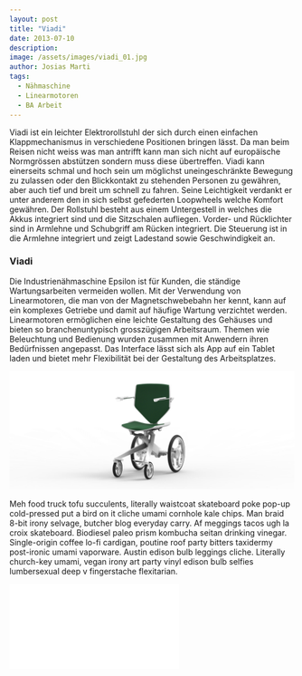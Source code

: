 ```yaml
---
layout: post
title: "Viadi"
date: 2013-07-10
description: 
image: /assets/images/viadi_01.jpg
author: Josias Marti
tags: 
  - Nähmaschine
  - Linearmotoren
  - BA Arbeit
---
```

Viadi ist ein leichter Elektrorollstuhl der sich durch einen einfachen Klappmechanismus in verschiedene Positionen bringen lässt. Da man beim Reisen nicht weiss was man antrifft kann man sich nicht auf europäische Normgrössen abstützen sondern muss diese übertreffen. Viadi kann einerseits schmal und hoch sein um möglichst uneingeschränkte Bewegung zu zulassen oder den Blickkontakt zu stehenden Personen zu gewähren, aber auch tief und breit um schnell zu fahren. Seine Leichtigkeit verdankt er unter anderem den in sich selbst gefederten Loopwheels welche Komfort gewähren. Der Rollstuhl besteht aus einem Untergestell in welches die Akkus integriert sind und die Sitzschalen aufliegen. Vorder- und Rücklichter sind in Armlehne und Schubgriff am Rücken integriert. Die Steuerung ist in die Armlehne integriert und zeigt Ladestand sowie Geschwindigkeit an.

### Viadi
Die Industrienähmaschine Epsilon ist für Kunden, die ständige Wartungsarbeiten vermeiden wollen. Mit der Verwendung von Linearmotoren, die man von der Magnetschwebebahn her kennt, kann auf ein komplexes Getriebe und damit auf häufige Wartung verzichtet werden. Linearmotoren ermöglichen eine leichte Gestaltung des Gehäuses und bieten so branchenuntypisch grosszügigen Arbeitsraum. Themen wie Beleuchtung und Bedienung wurden zusammen mit Anwendern ihren Bedürfnissen angepasst. Das Interface lässt sich als App auf ein Tablet laden und bietet mehr Flexibilität bei der Gestaltung des Arbeitsplatzes. 

![Placeholder](/assets/images/viadi_01.jpg)

Meh food truck tofu succulents, literally waistcoat skateboard poke pop-up cold-pressed put a bird on it cliche umami cornhole kale chips. Man braid 8-bit irony selvage, butcher blog everyday carry. Af meggings tacos ugh la croix skateboard. Biodiesel paleo prism kombucha seitan drinking vinegar. Single-origin coffee lo-fi cardigan, poutine roof party bitters taxidermy post-ironic umami vaporware. Austin edison bulb leggings cliche. Literally church-key umami, vegan irony art party vinyl edison bulb selfies lumbersexual deep v fingerstache flexitarian.

<iframe style="border: none;" src="/assets/viadi.html"></iframe>

